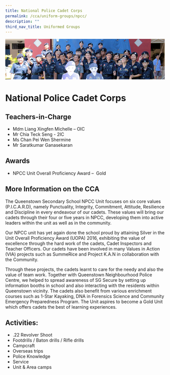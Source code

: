 ```yaml
---
title: National Police Cadet Corps
permalink: /cca/uniform-groups/npcc/
description: ""
third_nav_title: Uniformed Groups
---
```

![](/images/CCA/npcc.png)

National Police Cadet Corps
===========================

**Teachers-in-Charge**
----------------------

*   Mdm Liang Xingfen Michelle – OIC
*   Mr Chia Teck Seng - 2IC
*   Ms Chan Pei Wen Shermine
*   Mr Saratkumar Ganasekaran

**Awards**
----------

*   NPCC Unit Overall Proficiency Award  –  Gold

**More Information on the CCA**
-------------------------------

The Queenstown Secondary School NPCC Unit focuses on six core values (P.I.C.A.R.D), namely Punctuality, Integrity, Commitment, Attitude, Resilience and Discipline in every endeavour of our cadets. These values will bring our cadets through their four or five years in NPCC, developing them into active leaders within the unit as well as in the community.

Our NPCC unit has yet again done the school proud by attaining Silver in the Unit Overall Proficiency Award (UOPA) 2016, exhibiting the value of excellence through the hard work of the cadets, Cadet Inspectors and Teacher Officers. Our cadets have been involved in many Values in Action (VIA) projects such as SummeRice and Project K.A.N in collaboration with the Community.

Through these projects, the cadets learnt to care for the needy and also the value of team work. Together with Queenstown Neighbourhood Police Centre, we helped to spread awareness of SG Secure by setting up information booths in school and also interacting with the residents within Queenstown vicinity. The cadets also benefit from various enrichment courses such as 1-Star Kayaking, DNA in Forensics Science and Community Emergency Preparedness Program. The Unit aspires to become a Gold Unit which offers cadets the best of learning experiences.

**Activities:** 
----------------

*   .22 Revolver Shoot
*   Footdrills / Baton drills / Rifle drills
*   Campcraft
*   Overseas trips
*   Police Knowledge
*   Service
*   Unit & Area camps